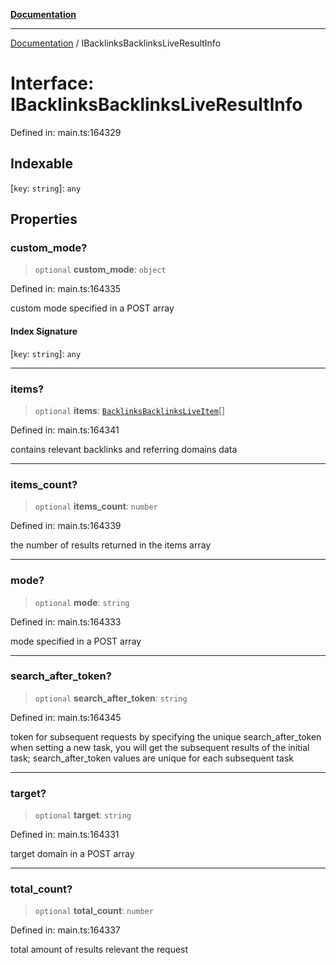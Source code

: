 [**Documentation**](../README.md)

***

[Documentation](../README.md) / IBacklinksBacklinksLiveResultInfo

# Interface: IBacklinksBacklinksLiveResultInfo

Defined in: main.ts:164329

## Indexable

\[`key`: `string`\]: `any`

## Properties

### custom\_mode?

> `optional` **custom\_mode**: `object`

Defined in: main.ts:164335

custom mode specified in a POST array

#### Index Signature

\[`key`: `string`\]: `any`

***

### items?

> `optional` **items**: [`BacklinksBacklinksLiveItem`](../classes/BacklinksBacklinksLiveItem.md)[]

Defined in: main.ts:164341

contains relevant backlinks and referring domains data

***

### items\_count?

> `optional` **items\_count**: `number`

Defined in: main.ts:164339

the number of results returned in the items array

***

### mode?

> `optional` **mode**: `string`

Defined in: main.ts:164333

mode specified in a POST array

***

### search\_after\_token?

> `optional` **search\_after\_token**: `string`

Defined in: main.ts:164345

token for subsequent requests
by specifying the unique search_after_token when setting a new task, you will get the subsequent results of the initial task;
search_after_token values are unique for each subsequent task

***

### target?

> `optional` **target**: `string`

Defined in: main.ts:164331

target domain in a POST array

***

### total\_count?

> `optional` **total\_count**: `number`

Defined in: main.ts:164337

total amount of results relevant the request
